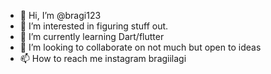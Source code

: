 - 👋 Hi, I’m @bragi123
- 👀 I’m interested in figuring stuff out.
- 🌱 I’m currently learning Dart/flutter 
- 💞️ I’m looking to collaborate on not much
 but open to ideas
- 📫 How to reach me instagram bragiilagi

<!---
bragi123/bragi123 is a ✨ special ✨ repository because its `README.md` (this file) appears on your GitHub profile.
You can click the Preview link to take a look at your changes.
--->
